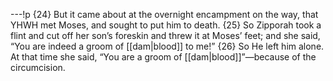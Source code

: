 ---!p
{24} But it came about at the overnight encampment on the way, that YHWH met Moses, and sought to put him to death. {25} So Zipporah took a flint and cut off her son’s foreskin and threw it at Moses’ feet; and she said, “You are indeed a groom of [[dam|blood]] to me!” {26} So He left him alone. At that time she said, “You are a groom of [[dam|blood]]”—because of the circumcision.